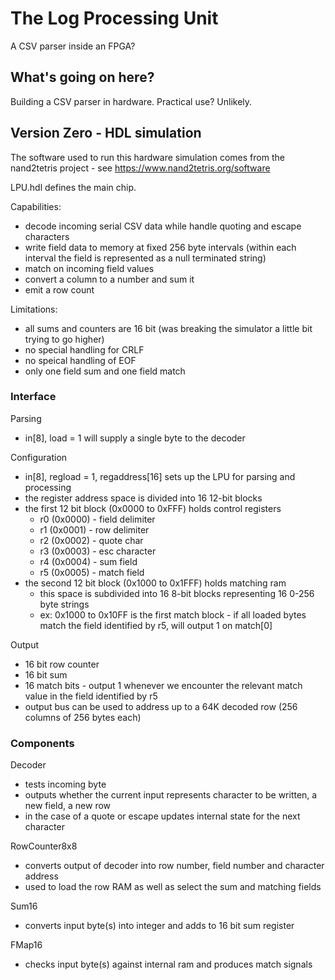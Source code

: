 # The Log Processing Unit

A CSV parser inside an FPGA?

## What's going on here?

Building a CSV parser in hardware. Practical use? Unlikely.

## Version Zero - HDL simulation

The software used to run this hardware simulation comes from the nand2tetris project - see https://www.nand2tetris.org/software

LPU.hdl defines the main chip.

Capabilities:

* decode incoming serial CSV data while handle quoting and escape characters
* write field data to memory at fixed 256 byte intervals (within each interval the field is represented as a null terminated string)
* match on incoming field values
* convert a column to a number and sum it
* emit a row count

Limitations:

* all sums and counters are 16 bit (was breaking the simulator a little bit trying to go higher)
* no special handling for CRLF
* no speical handling of EOF
* only one field sum and one field match

### Interface

Parsing
 * in[8], load = 1 will supply a single byte to the decoder

Configuration
* in[8], regload = 1, regaddress[16] sets up the LPU for parsing and processing
* the register address space is divided into 16 12-bit blocks
* the first 12 bit block (0x0000 to 0xFFF) holds control registers
  * r0 (0x0000) - field delimiter
  * r1 (0x0001) - row delimiter
  * r2 (0x0002) - quote char
  * r3 (0x0003) - esc character
  * r4 (0x0004) - sum field 
  * r5 (0x0005) - match field
* the second 12 bit block (0x1000 to 0x1FFF) holds matching ram
  * this space is subdivided into 16 8-bit blocks representing 16 0-256 byte strings 
  * ex: 0x1000 to 0x10FF is the first match block - if all loaded bytes match the field identified by r5, will output 1 on match[0]

Output
* 16 bit row counter
* 16 bit sum
* 16 match bits - output 1 whenever we encounter the relevant match value in the field identified by r5
* output bus can be used to address up to a 64K decoded row (256 columns of 256 bytes each)

### Components

Decoder 
* tests incoming byte
* outputs whether the current input represents character to be written, a new field, a new row 
* in the case of a quote or escape updates internal state for the next character

RowCounter8x8 
* converts output of decoder into row number, field number and character address 
* used to load the row RAM as well as select the sum and matching fields

Sum16
* converts input byte(s) into integer and adds to 16 bit sum register

FMap16
* checks input byte(s) against internal ram and produces match signals
